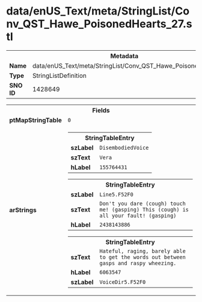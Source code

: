 <h1>data/enUS_Text/meta/StringList/Conv_QST_Hawe_PoisonedHearts_27.stl</h1><table><tr><th colspan="100%">Metadata</th></tr><tr><td><b>Name</b></td><td>data/enUS_Text/meta/StringList/Conv_QST_Hawe_PoisonedHearts_27.stl</td></tr><tr><td><b>Type</b></td><td>StringListDefinition</td></tr><tr><td><b>SNO ID</b></td><td>1428649</td></tr></table>

<table><tr><th colspan="100%">Fields</th></tr><tr><td><b>ptMapStringTable</b></td><td><code>0</code></td></tr><tr><td><b>arStrings</b></td><td><table><tr><th colspan="100%">StringTableEntry</th></tr><tr><td><b>szLabel</b></td><td><code>DisembodiedVoice</code></td></tr><tr><td><b>szText</b></td><td><code>Vera</code></td></tr><tr><td><b>hLabel</b></td><td><code>155764431</code></td></tr></table>


<table><tr><th colspan="100%">StringTableEntry</th></tr><tr><td><b>szLabel</b></td><td><code>Line5.F52F0</code></td></tr><tr><td><b>szText</b></td><td><code>Don't you dare (cough) touch me! (gasping) This (cough) is all your fault! (gasping)</code></td></tr><tr><td><b>hLabel</b></td><td><code>2438143886</code></td></tr></table>


<table><tr><th colspan="100%">StringTableEntry</th></tr><tr><td><b>szText</b></td><td><code>Hateful, raging, barely able to get the words out between gasps and raspy wheezing.</code></td></tr><tr><td><b>hLabel</b></td><td><code>6063547</code></td></tr><tr><td><b>szLabel</b></td><td><code>VoiceDir5.F52F0</code></td></tr></table>


</td></tr></table>

